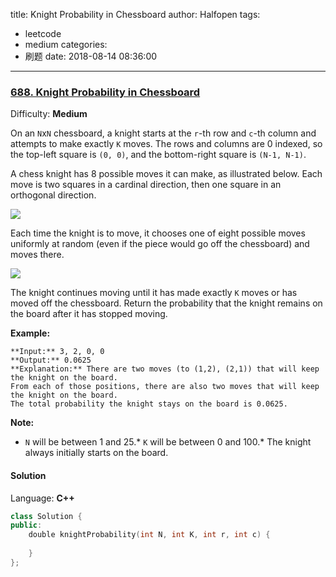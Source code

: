 title: Knight Probability in Chessboard
author: Halfopen
tags:
  - leetcode
  - medium
categories:
  - 刷题
date: 2018-08-14 08:36:00
---
### [688\. Knight Probability in Chessboard](https://leetcode.com/problems/knight-probability-in-chessboard/description/)

Difficulty: **Medium**



On an `N`x`N` chessboard, a knight starts at the `r`-th row and `c`-th column and attempts to make exactly `K` moves. The rows and columns are 0 indexed, so the top-left square is `(0, 0)`, and the bottom-right square is `(N-1, N-1)`.

A chess knight has 8 possible moves it can make, as illustrated below. Each move is two squares in a cardinal direction, then one square in an orthogonal direction.

![](/static/images/problemset/knight.png)

Each time the knight is to move, it chooses one of eight possible moves uniformly at random (even if the piece would go off the chessboard) and moves there.

![](https://leetcode.com/static/images/problemset/knight.png)

The knight continues moving until it has made exactly `K` moves or has moved off the chessboard. Return the probability that the knight remains on the board after it has stopped moving.

**Example:**  

```
**Input:** 3, 2, 0, 0
**Output:** 0.0625
**Explanation:** There are two moves (to (1,2), (2,1)) that will keep the knight on the board.
From each of those positions, there are also two moves that will keep the knight on the board.
The total probability the knight stays on the board is 0.0625.
```

**Note:**  

*   `N` will be between 1 and 25.*   `K` will be between 0 and 100.*   The knight always initially starts on the board.

#### Solution

Language: **C++**

```c++
class Solution {
public:
    double knightProbability(int N, int K, int r, int c) {
        
    }
};
```